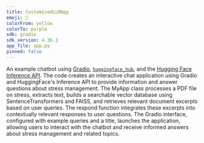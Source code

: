 ```yaml
---
title: CustomizedLLMApp
emoji: 💬
colorFrom: yellow
colorTo: purple
sdk: gradio
sdk_version: 4.36.1
app_file: app.py
pinned: false
---
```


An example chatbot using [Gradio](https://gradio.app), [`huggingface_hub`](https://huggingface.co/docs/huggingface_hub/v0.22.2/en/index), and the [Hugging Face Inference API](https://huggingface.co/docs/api-inference/index).
The code creates an interactive chat application using Gradio and HuggingFace's Inference API to provide information and answer questions about stress management. The MyApp class processes a PDF file on stress, extracts text, builds a searchable vector database using SentenceTransformers and FAISS, and retrieves relevant document excerpts based on user queries. The respond function integrates these excerpts into contextually relevant responses to user questions. The Gradio interface, configured with example queries and a title, launches the application, allowing users to interact with the chatbot and receive informed answers about stress management and related topics.
